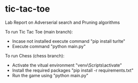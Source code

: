 # tic-tac-toe
Lab Report on Adverserial search and Pruning algorithms 

To run Tic Tac Toe (main branch):
- Incase not installed execute command "pip install turlte"
- Execute command "python main.py"

To run Chess (chess branch):
- Activate the vitual environment "venv\Scripts\activate"
- Install the required packages "pip install -r requirements.txt"
- Run the game using "python main.py"
